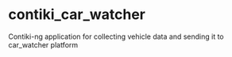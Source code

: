 # contiki_car_watcher
Contiki-ng application for collecting vehicle data and sending it to car_watcher platform
